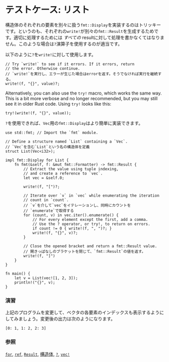 <!--
# Testcase: List
-->
# テストケース: リスト

<!--
Implementing `fmt::Display` for a structure where the elements must each be
handled sequentially is tricky. The problem is that each `write!` generates a
`fmt::Result`. Proper handling of this requires dealing with *all* the
results. Rust provides the `?` operator for exactly this purpose.
-->
構造体のそれぞれの要素を別々に扱う`fmt::Display`を実装するのはトリッキーです。というのも、それぞれの`write!`が別々の`fmt::Result`を生成するためです。適切に処理するためには *すべての* resultに対して処理を書かなくてはなりません。このような場合は`?`演算子を使用するのが適当です。

<!--
Using `?` on `write!` looks like this:
-->
以下のように`?`を`write!`に対して使用します。

```rust,ignore
// Try `write!` to see if it errors. If it errors, return
// the error. Otherwise continue.
// `write!`を実行し、エラーが生じた場合はerrorを返す。そうでなければ実行を継続する。
write!(f, "{}", value)?;
```

Alternatively, you can also use the `try!` macro, which works the same way. 
This is a bit more verbose and no longer recommended, but you may still see it in
older Rust code. Using `try!` looks like this:

```rust,ignore
try!(write!(f, "{}", value));
```

<!--
With `?` available, implementing `fmt::Display` for a `Vec` is
straightforward:
-->
`?`を使用できれば、`Vec`用の`fmt::Display`はより簡単に実装できます。

```rust,editable
use std::fmt; // Import the `fmt` module.

// Define a structure named `List` containing a `Vec`.
// `Vec`を含む`List`という名の構造体を定義
struct List(Vec<i32>);

impl fmt::Display for List {
    fn fmt(&self, f: &mut fmt::Formatter) -> fmt::Result {
        // Extract the value using tuple indexing,
        // and create a reference to `vec`.
        let vec = &self.0;

        write!(f, "[")?;

        // Iterate over `v` in `vec` while enumerating the iteration
        // count in `count`.
        // `v`を介して`vec`をイテレーションし、同時にカウントを
        // `enumerate`で取得する
        for (count, v) in vec.iter().enumerate() {
            // For every element except the first, add a comma.
            // Use the ? operator, or try!, to return on errors.
            if count != 0 { write!(f, ", ")?; }
            write!(f, "{}", v)?;
        }

        // Close the opened bracket and return a fmt::Result value.
        // 開きっぱなしのブラケットを閉じて、`fmt::Result`の値を返す。
        write!(f, "]")
    }
}

fn main() {
    let v = List(vec![1, 2, 3]);
    println!("{}", v);
}
```

<!--
### Activity
-->
### 演習

<!--
Try changing the program so that the index of each element in the vector is also printed. The new output should look like this:
-->
上記のプログラムを変更して、ベクタの各要素のインデックスも表示するようにしてみましょう。変更後の出力は次のようになります。

```rust,ignore
[0: 1, 1: 2, 2: 3]
```

<!--
### See also:
-->
### 参照

<!--
[`for`][for], [`ref`][ref], [`Result`][result], [`struct`][struct],
[`?`][q_mark], and [`vec!`][vec]
-->
[`for`][for], [`ref`][ref], [`Result`][result], [構造体][struct],
[`?`][q_mark], [`vec!`][vec]

[for]: ../../../flow_control/for.md
[result]: ../../../std/result.md
[ref]: ../../../scope/borrow/ref.md
[struct]: ../../../custom_types/structs.md
[q_mark]: ../../../std/result/question_mark.md
[vec]: ../../../std/vec.md
